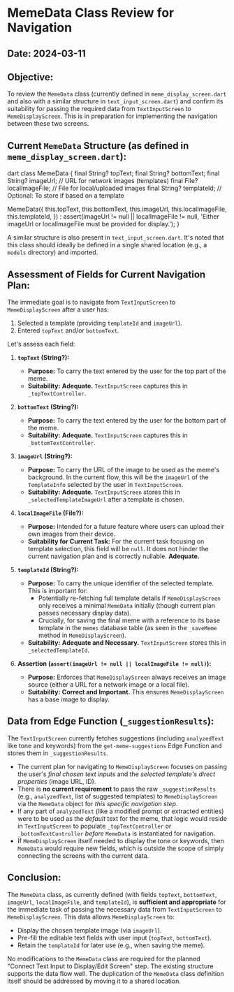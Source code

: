 # MemeData Class Review for Navigation

## Date: 2024-03-11

## Objective:
To review the `MemeData` class (currently defined in `meme_display_screen.dart` and also with a similar structure in `text_input_screen.dart`) and confirm its suitability for passing the required data from `TextInputScreen` to `MemeDisplayScreen`. This is in preparation for implementing the navigation between these two screens.

## Current `MemeData` Structure (as defined in `meme_display_screen.dart`):
dart
class MemeData {
  final String? topText;
  final String? bottomText;
  final String? imageUrl; // URL for network images (templates)
  final File? localImageFile; // File for local/uploaded images
  final String? templateId; // Optional: To store if based on a template

  MemeData({
    this.topText,
    this.bottomText,
    this.imageUrl,
    this.localImageFile,
    this.templateId,
  }) : assert(imageUrl != null || localImageFile != null, 
            'Either imageUrl or localImageFile must be provided for display.');
}

A similar structure is also present in `text_input_screen.dart`. It's noted that this class should ideally be defined in a single shared location (e.g., a `models` directory) and imported.

## Assessment of Fields for Current Navigation Plan:

The immediate goal is to navigate from `TextInputScreen` to `MemeDisplayScreen` after a user has:
1.  Selected a template (providing `templateId` and `imageUrl`).
2.  Entered `topText` and/or `bottomText`.

Let's assess each field:

1.  **`topText` (String?):**
    *   **Purpose:** To carry the text entered by the user for the top part of the meme.
    *   **Suitability:** **Adequate.** `TextInputScreen` captures this in `_topTextController`.

2.  **`bottomText` (String?):**
    *   **Purpose:** To carry the text entered by the user for the bottom part of the meme.
    *   **Suitability:** **Adequate.** `TextInputScreen` captures this in `_bottomTextController`.

3.  **`imageUrl` (String?):**
    *   **Purpose:** To carry the URL of the image to be used as the meme's background. In the current flow, this will be the `imageUrl` of the `TemplateInfo` selected by the user in `TextInputScreen`.
    *   **Suitability:** **Adequate.** `TextInputScreen` stores this in `_selectedTemplateImageUrl` after a template is chosen.

4.  **`localImageFile` (File?):**
    *   **Purpose:** Intended for a future feature where users can upload their own images from their device.
    *   **Suitability for Current Task:** For the current task focusing on template selection, this field will be `null`. It does not hinder the current navigation plan and is correctly nullable. **Adequate.**

5.  **`templateId` (String?):**
    *   **Purpose:** To carry the unique identifier of the selected template. This is important for:
        *   Potentially re-fetching full template details if `MemeDisplayScreen` only receives a minimal `MemeData` initially (though current plan passes necessary display data).
        *   Crucially, for saving the final meme with a reference to its base template in the `memes` database table (as seen in the `_saveMeme` method in `MemeDisplayScreen`).
    *   **Suitability:** **Adequate and Necessary.** `TextInputScreen` stores this in `_selectedTemplateId`.

6.  **Assertion (`assert(imageUrl != null || localImageFile != null)`):**
    *   **Purpose:** Enforces that `MemeDisplayScreen` always receives an image source (either a URL for a network image or a local file).
    *   **Suitability:** **Correct and Important.** This ensures `MemeDisplayScreen` has a base image to display.

## Data from Edge Function (`_suggestionResults`):

The `TextInputScreen` currently fetches suggestions (including `analyzedText` like tone and keywords) from the `get-meme-suggestions` Edge Function and stores them in `_suggestionResults`.

*   The current plan for navigating to `MemeDisplayScreen` focuses on passing the user's *final chosen text inputs* and the *selected template's direct properties* (image URL, ID).
*   There is **no current requirement** to pass the raw `_suggestionResults` (e.g., `analyzedText`, list of suggested templates) to `MemeDisplayScreen` via the `MemeData` object for *this specific navigation step*.
*   If any part of `analyzedText` (like a modified prompt or extracted entities) were to be used as the *default* text for the meme, that logic would reside in `TextInputScreen` to populate `_topTextController` or `_bottomTextController` *before* `MemeData` is instantiated for navigation.
*   If `MemeDisplayScreen` itself needed to display the tone or keywords, then `MemeData` would require new fields, which is outside the scope of simply connecting the screens with the current data.

## Conclusion:

The `MemeData` class, as currently defined (with fields `topText`, `bottomText`, `imageUrl`, `localImageFile`, and `templateId`), is **sufficient and appropriate** for the immediate task of passing the necessary data from `TextInputScreen` to `MemeDisplayScreen`. This data allows `MemeDisplayScreen` to:
*   Display the chosen template image (via `imageUrl`).
*   Pre-fill the editable text fields with user input (`topText`, `bottomText`).
*   Retain the `templateId` for later use (e.g., when saving the meme).

No modifications to the `MemeData` class are required for the planned "Connect Text Input to Display/Edit Screen" step. The existing structure supports the data flow well. The duplication of the `MemeData` class definition itself should be addressed by moving it to a shared location.

